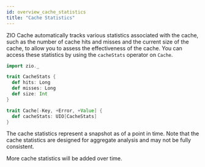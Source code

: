 ```yaml
---
id: overview_cache_statistics
title: "Cache Statistics"
---
```


ZIO Cache automatically tracks various statistics associated with the cache, such as the number of cache hits and misses and the current size of the cache, to allow you to assess the effectiveness of the cache. You can access these statistics by using the `cacheStats` operator on `Cache`.

```scala mdoc
import zio._

trait CacheStats {
  def hits: Long
  def misses: Long
  def size: Int
}

trait Cache[-Key, +Error, +Value] {
  def cacheStats: UIO[CacheStats]
}
```

The cache statistics represent a snapshot as of a point in time. Note that the cache statistics are designed for aggregate analysis and may not be fully consistent.

More cache statistics will be added over time.
